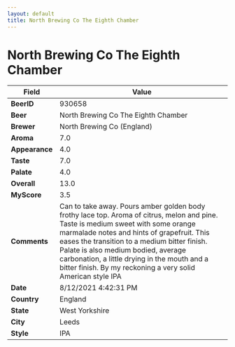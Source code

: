 ```yaml
---
layout: default
title: North Brewing Co The Eighth Chamber
---
```


# North Brewing Co The Eighth Chamber

| Field         | Value     |
|---------------|-----------|
| **BeerID** | 930658 |
| **Beer** | North Brewing Co The Eighth Chamber |
| **Brewer** | North Brewing Co (England) |
| **Aroma** | 7.0 |
| **Appearance** | 4.0 |
| **Taste** | 7.0 |
| **Palate** | 4.0 |
| **Overall** | 13.0 |
| **MyScore** | 3.5 |
| **Comments** | Can to take away. Pours amber golden body frothy lace top. Aroma of citrus, melon and pine. Taste is medium sweet with some orange marmalade notes and hints of grapefruit. This eases the transition to a medium bitter finish. Palate is also medium bodied, average carbonation, a little drying in the mouth and a bitter finish. By my reckoning a very solid American style IPA |
| **Date** | 8/12/2021 4:42:31 PM |
| **Country** | England |
| **State** | West Yorkshire |
| **City** | Leeds |
| **Style** | IPA |
